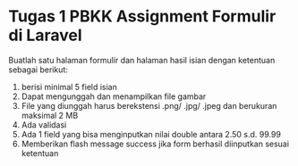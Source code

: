 # Tugas 1 PBKK Assignment Formulir di Laravel

Buatlah satu halaman formulir dan halaman hasil isian dengan ketentuan sebagai berikut:
1. berisi minimal 5 field isian
2. Dapat mengunggah dan menampilkan file gambar
3. File yang diunggah harus berekstensi .png/ .jpg/ .jpeg dan berukuran maksimal 2 MB
4. Ada validasi
5. Ada 1 field yang bisa menginputkan nilai double antara 2.50 s.d. 99.99
6. Memberikan flash message success jika form berhasil diinputkan sesuai ketentuan

